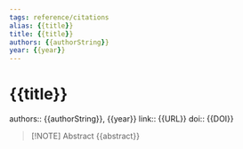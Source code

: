 ```yaml
---
tags: reference/citations
alias: {{title}}
title: {{title}}
authors: {{authorString}}
year: {{year}}
---
```

# {{title}}
authors:: {{authorString}}, {{year}}
link:: {{URL}}
doi:: {{DOI}}
> [!NOTE] Abstract
> {{abstract}}
